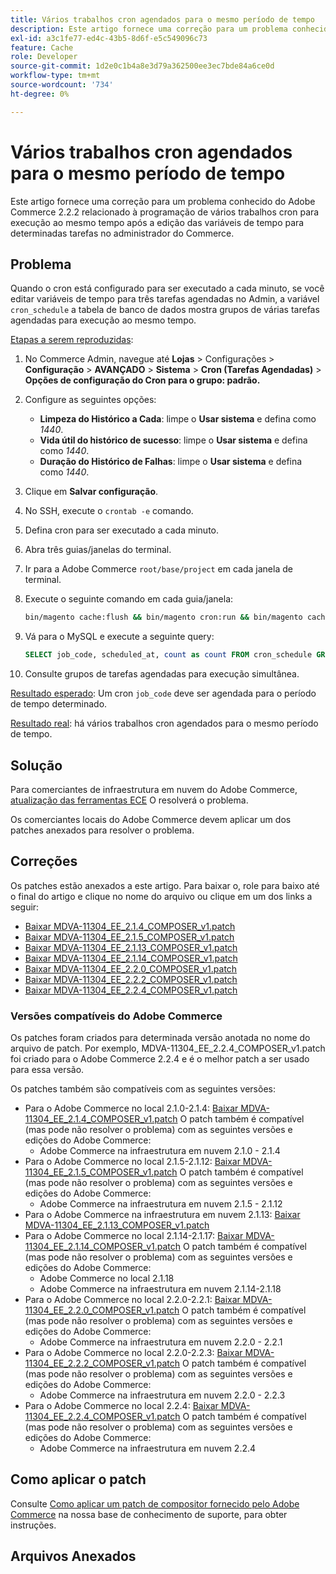 ```yaml
---
title: Vários trabalhos cron agendados para o mesmo período de tempo
description: Este artigo fornece uma correção para um problema conhecido do Adobe Commerce 2.2.2 relacionado à programação de vários trabalhos cron para execução ao mesmo tempo após a edição das variáveis de tempo para determinadas tarefas no administrador do Commerce.
exl-id: a3c1fe77-ed4c-43b5-8d6f-e5c549096c73
feature: Cache
role: Developer
source-git-commit: 1d2e0c1b4a8e3d79a362500ee3ec7bde84a6ce0d
workflow-type: tm+mt
source-wordcount: '734'
ht-degree: 0%

---
```


# Vários trabalhos cron agendados para o mesmo período de tempo

Este artigo fornece uma correção para um problema conhecido do Adobe Commerce 2.2.2 relacionado à programação de vários trabalhos cron para execução ao mesmo tempo após a edição das variáveis de tempo para determinadas tarefas no administrador do Commerce.

## Problema

Quando o cron está configurado para ser executado a cada minuto, se você editar variáveis de tempo para três tarefas agendadas no Admin, a variável `cron_schedule` a tabela de banco de dados mostra grupos de várias tarefas agendadas para execução ao mesmo tempo.

<u>Etapas a serem reproduzidas</u>:

1. No Commerce Admin, navegue até **Lojas** > Configurações > **Configuração** > **AVANÇADO** > **Sistema** > **Cron (Tarefas Agendadas)** > **Opções de configuração do Cron para o grupo: padrão.**
1. Configure as seguintes opções:
   * **Limpeza do Histórico a Cada**: limpe o **Usar sistema** e defina como *1440*.
   * **Vida útil do histórico de sucesso**: limpe o **Usar sistema** e defina como *1440*.
   * **Duração do Histórico de Falhas**: limpe o **Usar sistema** e defina como *1440*.

1. Clique em **Salvar configuração**.
1. No SSH, execute o `crontab -e` comando.
1. Defina cron para ser executado a cada minuto.
1. Abra três guias/janelas do terminal.
1. Ir para a Adobe Commerce `root/base/project` em cada janela de terminal.
1. Execute o seguinte comando em cada guia/janela:

   ```bash
   bin/magento cache:flush && bin/magento cron:run && bin/magento cache:flush && bin/magento cron:run
   ```

1. Vá para o MySQL e execute a seguinte query:

   ```sql
   SELECT job_code, scheduled_at, count as count FROM cron_schedule GROUP BY job_code, scheduled_at HAVING count > 1 ORDER BY scheduled_at;
   ```

1. Consulte grupos de tarefas agendadas para execução simultânea.

<u>Resultado esperado</u>: Um cron `job_code` deve ser agendada para o período de tempo determinado.

<u>Resultado real</u>: há vários trabalhos cron agendados para o mesmo período de tempo.

## Solução

Para comerciantes de infraestrutura em nuvem do Adobe Commerce, [atualização das ferramentas ECE](https://experienceleague.adobe.com/docs/commerce-cloud-service/user-guide/dev-tools/ece-tools/update-package.html) O resolverá o problema.

Os comerciantes locais do Adobe Commerce devem aplicar um dos patches anexados para resolver o problema.

## Correções

Os patches estão anexados a este artigo. Para baixar o, role para baixo até o final do artigo e clique no nome do arquivo ou clique em um dos links a seguir:

* [Baixar MDVA-11304\_EE\_2.1.4\_COMPOSER\_v1.patch](assets/MDVA-11304_EE_2.1.4_COMPOSER_v1.patch.zip)
* [Baixar MDVA-11304\_EE\_2.1.5\_COMPOSER\_v1.patch](assets/MDVA-11304_EE_2.1.5_COMPOSER_v1.patch.zip)
* [Baixar MDVA-11304\_EE\_2.1.13\_COMPOSER\_v1.patch](assets/MDVA-11304_EE_2.1.13_COMPOSER_v1.patch.zip)
* [Baixar MDVA-11304\_EE\_2.1.14\_COMPOSER\_v1.patch](assets/MDVA-11304_EE_2.1.14_COMPOSER_v1.patch.zip)
* [Baixar MDVA-11304\_EE\_2.2.0\_COMPOSER\_v1.patch](assets/MDVA-11304_EE_2.2.0_COMPOSER_v1.patch.zip)
* [Baixar MDVA-11304\_EE\_2.2.2\_COMPOSER\_v1.patch](assets/MDVA-11304_EE_2.2.2_COMPOSER_v1.patch.zip)
* [Baixar MDVA-11304\_EE\_2.2.4\_COMPOSER\_v1.patch](assets/MDVA-11304_EE_2.2.4_COMPOSER_v1.patch.zip)

### Versões compatíveis do Adobe Commerce

Os patches foram criados para determinada versão anotada no nome do arquivo de patch. Por exemplo, MDVA-11304\_EE\_2.2.4\_COMPOSER\_v1.patch foi criado para o Adobe Commerce 2.2.4 e é o melhor patch a ser usado para essa versão.

Os patches também são compatíveis com as seguintes versões:

* Para o Adobe Commerce no local 2.1.0-2.1.4: [Baixar MDVA-11304\_EE\_2.1.4\_COMPOSER\_v1.patch](assets/MDVA-11304_EE_2.1.4_COMPOSER_v1.patch.zip) O patch também é compatível (mas pode não resolver o problema) com as seguintes versões e edições do Adobe Commerce:
   * Adobe Commerce na infraestrutura em nuvem 2.1.0 - 2.1.4
* Para o Adobe Commerce no local 2.1.5-2.1.12: [Baixar MDVA-11304\_EE\_2.1.5\_COMPOSER\_v1.patch](assets/MDVA-11304_EE_2.1.5_COMPOSER_v1.patch.zip) O patch também é compatível (mas pode não resolver o problema) com as seguintes versões e edições do Adobe Commerce:
   * Adobe Commerce na infraestrutura em nuvem 2.1.5 - 2.1.12
* Para o Adobe Commerce na infraestrutura em nuvem 2.1.13: [Baixar MDVA-11304\_EE\_2.1.13\_COMPOSER\_v1.patch](assets/MDVA-11304_EE_2.1.13_COMPOSER_v1.patch.zip)
* Para o Adobe Commerce no local 2.1.14-2.1.17: [Baixar MDVA-11304\_EE\_2.1.14\_COMPOSER\_v1.patch](assets/MDVA-11304_EE_2.1.14_COMPOSER_v1.patch.zip) O patch também é compatível (mas pode não resolver o problema) com as seguintes versões e edições do Adobe Commerce:
   * Adobe Commerce no local 2.1.18
   * Adobe Commerce na infraestrutura em nuvem 2.1.14-2.1.18
* Para o Adobe Commerce no local 2.2.0-2.2.1: [Baixar MDVA-11304\_EE\_2.2.0\_COMPOSER\_v1.patch](assets/MDVA-11304_EE_2.2.0_COMPOSER_v1.patch.zip) O patch também é compatível (mas pode não resolver o problema) com as seguintes versões e edições do Adobe Commerce:
   * Adobe Commerce na infraestrutura em nuvem 2.2.0 - 2.2.1
* Para o Adobe Commerce no local 2.2.0-2.2.3: [Baixar MDVA-11304\_EE\_2.2.2\_COMPOSER\_v1.patch](assets/MDVA-11304_EE_2.2.2_COMPOSER_v1.patch.zip) O patch também é compatível (mas pode não resolver o problema) com as seguintes versões e edições do Adobe Commerce:
   * Adobe Commerce na infraestrutura em nuvem 2.2.0 - 2.2.3
* Para o Adobe Commerce no local 2.2.4: [Baixar MDVA-11304\_EE\_2.2.4\_COMPOSER\_v1.patch](assets/MDVA-11304_EE_2.2.4_COMPOSER_v1.patch.zip) O patch também é compatível (mas pode não resolver o problema) com as seguintes versões e edições do Adobe Commerce:
   * Adobe Commerce na infraestrutura em nuvem 2.2.4

## Como aplicar o patch

Consulte [Como aplicar um patch de compositor fornecido pelo Adobe Commerce](/help/how-to/general/how-to-apply-a-composer-patch-provided-by-magento.md) na nossa base de conhecimento de suporte, para obter instruções.

## Arquivos Anexados
